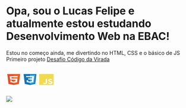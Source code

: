 # Opa, sou o Lucas Felipe e atualmente estou estudando Desenvolvimento Web na EBAC! 
Estou no começo ainda, me divertindo no HTML, CSS e o básico de JS<br>
Primeiro projeto <a href="https://lucasfelipe-s.github.io/Codigo-da-Virada/" target="_blank">Desafio Código da Virada</a>
<div style="display: inline_block"><br>
  <img align="center" alt="Lucas-HTML" height="30" width="40" src="https://raw.githubusercontent.com/devicons/devicon/master/icons/html5/html5-original.svg">
  <img align="center" alt="Lucas-CSS" height="30" width="40" src="https://raw.githubusercontent.com/devicons/devicon/master/icons/css3/css3-original.svg">
  <img align="center" alt="Lucas-Js" height="30" width="40" src="https://raw.githubusercontent.com/devicons/devicon/master/icons/javascript/javascript-plain.svg">
</div>
  
  ##

<a href="https://www.linkedin.com/in/lucas-felipe-39ab96236/" target="_blank"><img src="https://img.shields.io/badge/-LinkedIn-%230077B5?style=for-the-badge&logo=linkedin&logoColor=white" target="_blank"></a> 

